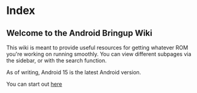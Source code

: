 # Index

## Welcome to the Android Bringup Wiki

This wiki is meant to provide useful resources for getting whatever ROM you're working on running smoothly. You can view different subpages via the sidebar, or with the search function.

As of writing, Android 15 is the latest Android version.

You can start out [here](starting_out.md)

